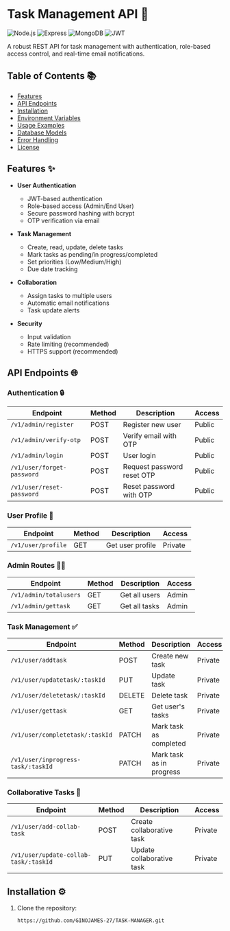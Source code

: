 # Task Management API 🚀

![Node.js](https://img.shields.io/badge/Node.js-18.x-green)
![Express](https://img.shields.io/badge/Express-4.x-lightgrey)
![MongoDB](https://img.shields.io/badge/MongoDB-6.x-green)
![JWT](https://img.shields.io/badge/JWT-Auth-blue)

A robust REST API for task management with authentication, role-based access control, and real-time email notifications.

## Table of Contents 📚
- [Features](#features-)
- [API Endpoints](#api-endpoints-)
- [Installation](#installation-)
- [Environment Variables](#environment-variables-)
- [Usage Examples](#usage-examples-)
- [Database Models](#database-models-)
- [Error Handling](#error-handling-)
- [License](#license-)

## Features ✨

- **User Authentication**
  - JWT-based authentication
  - Role-based access (Admin/End User)
  - Secure password hashing with bcrypt
  - OTP verification via email

- **Task Management**
  - Create, read, update, delete tasks
  - Mark tasks as pending/in progress/completed
  - Set priorities (Low/Medium/High)
  - Due date tracking

- **Collaboration**
  - Assign tasks to multiple users
  - Automatic email notifications
  - Task update alerts

- **Security**
  - Input validation
  - Rate limiting (recommended)
  - HTTPS support (recommended)

## API Endpoints 🌐

### Authentication 🔒

| Endpoint | Method | Description | Access |
|----------|--------|-------------|--------|
| `/v1/admin/register` | POST | Register new user | Public |
| `/v1/admin/verify-otp` | POST | Verify email with OTP | Public |
| `/v1/admin/login` | POST | User login | Public |
| `/v1/user/forget-password` | POST | Request password reset OTP | Public |
| `/v1/user/reset-password` | POST | Reset password with OTP | Public |

### User Profile 👤

| Endpoint | Method | Description | Access |
|----------|--------|-------------|--------|
| `/v1/user/profile` | GET | Get user profile | Private |

### Admin Routes 👨‍💼

| Endpoint | Method | Description | Access |
|----------|--------|-------------|--------|
| `/v1/admin/totalusers` | GET | Get all users | Admin |
| `/v1/admin/gettask` | GET | Get all tasks | Admin |

### Task Management ✅

| Endpoint | Method | Description | Access |
|----------|--------|-------------|--------|
| `/v1/user/addtask` | POST | Create new task | Private |
| `/v1/user/updatetask/:taskId` | PUT | Update task | Private |
| `/v1/user/deletetask/:taskId` | DELETE | Delete task | Private |
| `/v1/user/gettask` | GET | Get user's tasks | Private |
| `/v1/user/completetask/:taskId` | PATCH | Mark task as completed | Private |
| `/v1/user/inprogress-task/:taskId` | PATCH | Mark task as in progress | Private |

### Collaborative Tasks 👥

| Endpoint | Method | Description | Access |
|----------|--------|-------------|--------|
| `/v1/user/add-collab-task` | POST | Create collaborative task | Private |
| `/v1/user/update-collab-task/:taskId` | PUT | Update collaborative task | Private |

## Installation ⚙️

1. Clone the repository:
   ```bash
   https://github.com/GINOJAMES-27/TASK-MANAGER.git
   
